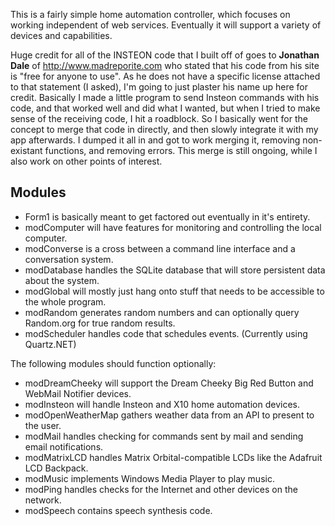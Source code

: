 This is a fairly simple home automation controller, which focuses on working independent of web services. Eventually it will support a variety of devices and capabilities.

Huge credit for all of the INSTEON code that I built off of goes to **Jonathan Dale** of http://www.madreporite.com who stated that his code from his site is "free for anyone to use". As he does not have a specific license attached to that statement (I asked), I'm going to just plaster his name up here for credit. Basically I made a little program to send Insteon commands with his code, and that worked well and did what I wanted, but when I tried to make sense of the receiving code, I hit a roadblock. So I basically went for the concept to merge that code in directly, and then slowly integrate it with my app afterwards. I dumped it all in and got to work merging it, removing non-existant functions, and removing errors. This merge is still ongoing, while I also work on other points of interest.

## Modules ##

* Form1 is basically meant to get factored out eventually in it's entirety.
* modComputer will have features for monitoring and controlling the local computer.
* modConverse is a cross between a command line interface and a conversation system.
* modDatabase handles the SQLite database that will store persistent data about the system.
* modGlobal will mostly just hang onto stuff that needs to be accessible to the whole program.
* modRandom generates random numbers and can optionally query Random.org for true random results.
* modScheduler handles code that schedules events. (Currently using Quartz.NET)

The following modules should function optionally:
* modDreamCheeky will support the Dream Cheeky Big Red Button and WebMail Notifier devices.
* modInsteon will handle Insteon and X10 home automation devices.
* modOpenWeatherMap gathers weather data from an API to present to the user.
* modMail handles checking for commands sent by mail and sending email notifications.
* modMatrixLCD handles Matrix Orbital-compatible LCDs like the Adafruit LCD Backpack.
* modMusic implements Windows Media Player to play music.
* modPing handles checks for the Internet and other devices on the network.
* modSpeech contains speech synthesis code.